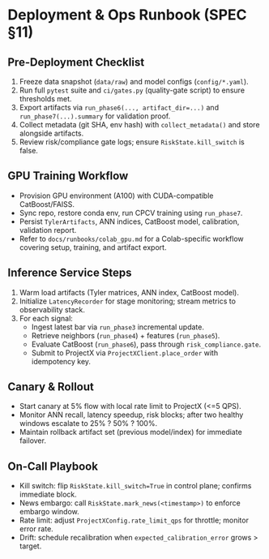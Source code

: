﻿# Deployment & Ops Runbook (SPEC §11)

## Pre-Deployment Checklist
1. Freeze data snapshot (`data/raw`) and model configs (`config/*.yaml`).
2. Run full `pytest` suite and `ci/gates.py` (quality-gate script) to ensure thresholds met.
3. Export artifacts via `run_phase6(..., artifact_dir=...)` and `run_phase7(...).summary` for validation proof.
4. Collect metadata (git SHA, env hash) with `collect_metadata()` and store alongside artifacts.
5. Review risk/compliance gate logs; ensure `RiskState.kill_switch` is false.

## GPU Training Workflow
- Provision GPU environment (A100) with CUDA-compatible CatBoost/FAISS.
- Sync repo, restore conda env, run CPCV training using `run_phase7`.
- Persist `TylerArtifacts`, ANN indices, CatBoost model, calibration, validation report.
- Refer to `docs/runbooks/colab_gpu.md` for a Colab-specific workflow covering setup, training, and artifact export.

## Inference Service Steps
1. Warm load artifacts (Tyler matrices, ANN index, CatBoost model).
2. Initialize `LatencyRecorder` for stage monitoring; stream metrics to observability stack.
3. For each signal:
   - Ingest latest bar via `run_phase3` incremental update.
   - Retrieve neighbors (`run_phase4`) + features (`run_phase5`).
   - Evaluate CatBoost (`run_phase6`), pass through `risk_compliance.gate`.
   - Submit to ProjectX via `ProjectXClient.place_order` with idempotency key.

## Canary & Rollout
- Start canary at 5% flow with local rate limit to ProjectX (<=5 QPS).
- Monitor ANN recall, latency speedup, risk blocks; after two healthy windows escalate to 25% ? 50% ? 100%.
- Maintain rollback artifact set (previous model/index) for immediate failover.

## On-Call Playbook
- Kill switch: flip `RiskState.kill_switch=True` in control plane; confirms immediate block.
- News embargo: call `RiskState.mark_news(<timestamp>)` to enforce embargo window.
- Rate limit: adjust `ProjectXConfig.rate_limit_qps` for throttle; monitor error rate.
- Drift: schedule recalibration when `expected_calibration_error` grows > target.
